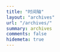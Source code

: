 ```yaml
---
title: "时间轴"
layout: "archives"
url: "/archives/"
summary: archives
comments: false
hidemeta: true
---
```

